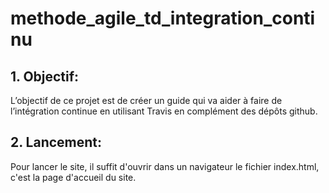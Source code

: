 # methode_agile_td_integration_continu

## 1. Objectif:

L’objectif de ce projet est de créer un guide qui va aider à faire de l’intégration continue en utilisant Travis en complément des dépôts github.


## 2. Lancement:

Pour lancer le site, il suffit d'ouvrir dans un navigateur le fichier index.html, c'est la page d'accueil du site.
